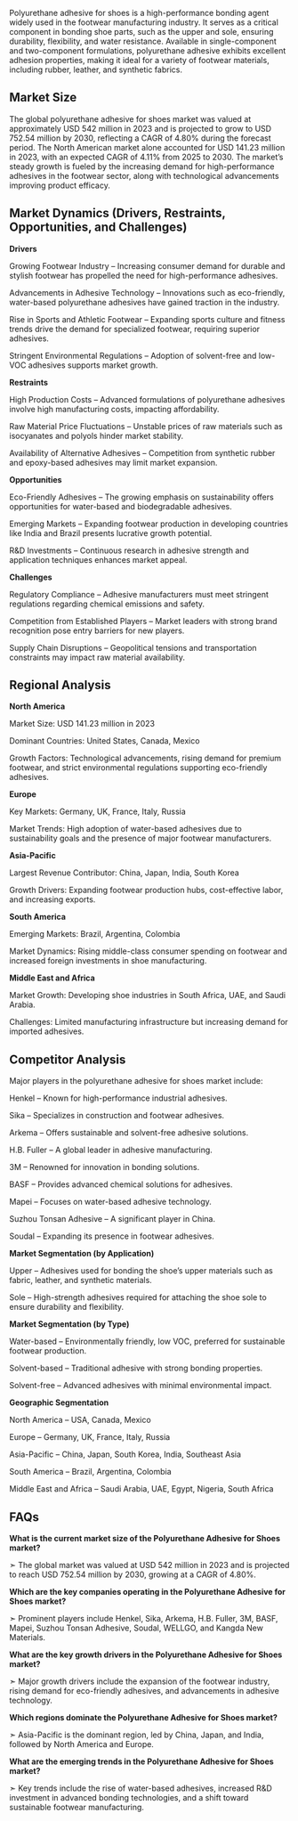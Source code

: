 Polyurethane adhesive for shoes is a high-performance bonding agent widely used in the footwear manufacturing industry. It serves as a critical component in bonding shoe parts, such as the upper and sole, ensuring durability, flexibility, and water resistance. Available in single-component and two-component formulations, polyurethane adhesive exhibits excellent adhesion properties, making it ideal for a variety of footwear materials, including rubber, leather, and synthetic fabrics.

## Market Size

The global polyurethane adhesive for shoes market was valued at approximately USD 542 million in 2023 and is projected to grow to USD 752.54 million by 2030, reflecting a CAGR of 4.80% during the forecast period. The North American market alone accounted for USD 141.23 million in 2023, with an expected CAGR of 4.11% from 2025 to 2030. The market’s steady growth is fueled by the increasing demand for high-performance adhesives in the footwear sector, along with technological advancements improving product efficacy.

## Market Dynamics (Drivers, Restraints, Opportunities, and Challenges)

**Drivers**

Growing Footwear Industry – Increasing consumer demand for durable and stylish footwear has propelled the need for high-performance adhesives.

Advancements in Adhesive Technology – Innovations such as eco-friendly, water-based polyurethane adhesives have gained traction in the industry.

Rise in Sports and Athletic Footwear – Expanding sports culture and fitness trends drive the demand for specialized footwear, requiring superior adhesives.

Stringent Environmental Regulations – Adoption of solvent-free and low-VOC adhesives supports market growth.

**Restraints**

High Production Costs – Advanced formulations of polyurethane adhesives involve high manufacturing costs, impacting affordability.

Raw Material Price Fluctuations – Unstable prices of raw materials such as isocyanates and polyols hinder market stability.

Availability of Alternative Adhesives – Competition from synthetic rubber and epoxy-based adhesives may limit market expansion.

**Opportunities**

Eco-Friendly Adhesives – The growing emphasis on sustainability offers opportunities for water-based and biodegradable adhesives.

Emerging Markets – Expanding footwear production in developing countries like India and Brazil presents lucrative growth potential.

R&D Investments – Continuous research in adhesive strength and application techniques enhances market appeal.

**Challenges**

Regulatory Compliance – Adhesive manufacturers must meet stringent regulations regarding chemical emissions and safety.

Competition from Established Players – Market leaders with strong brand recognition pose entry barriers for new players.

Supply Chain Disruptions – Geopolitical tensions and transportation constraints may impact raw material availability.

## Regional Analysis

**North America**

Market Size: USD 141.23 million in 2023

Dominant Countries: United States, Canada, Mexico

Growth Factors: Technological advancements, rising demand for premium footwear, and strict environmental regulations supporting eco-friendly adhesives.

**Europe**

Key Markets: Germany, UK, France, Italy, Russia

Market Trends: High adoption of water-based adhesives due to sustainability goals and the presence of major footwear manufacturers.

**Asia-Pacific**

Largest Revenue Contributor: China, Japan, India, South Korea

Growth Drivers: Expanding footwear production hubs, cost-effective labor, and increasing exports.

**South America**

Emerging Markets: Brazil, Argentina, Colombia

Market Dynamics: Rising middle-class consumer spending on footwear and increased foreign investments in shoe manufacturing.

**Middle East and Africa**

Market Growth: Developing shoe industries in South Africa, UAE, and Saudi Arabia.

Challenges: Limited manufacturing infrastructure but increasing demand for imported adhesives.

## Competitor Analysis

Major players in the polyurethane adhesive for shoes market include:

Henkel – Known for high-performance industrial adhesives.

Sika – Specializes in construction and footwear adhesives.

Arkema – Offers sustainable and solvent-free adhesive solutions.

H.B. Fuller – A global leader in adhesive manufacturing.

3M – Renowned for innovation in bonding solutions.

BASF – Provides advanced chemical solutions for adhesives.

Mapei – Focuses on water-based adhesive technology.

Suzhou Tonsan Adhesive – A significant player in China.

Soudal – Expanding its presence in footwear adhesives.

**Market Segmentation (by Application)**

Upper – Adhesives used for bonding the shoe’s upper materials such as fabric, leather, and synthetic materials.

Sole – High-strength adhesives required for attaching the shoe sole to ensure durability and flexibility.

**Market Segmentation (by Type)**

Water-based – Environmentally friendly, low VOC, preferred for sustainable footwear production.

Solvent-based – Traditional adhesive with strong bonding properties.

Solvent-free – Advanced adhesives with minimal environmental impact.

**Geographic Segmentation**

North America – USA, Canada, Mexico

Europe – Germany, UK, France, Italy, Russia

Asia-Pacific – China, Japan, South Korea, India, Southeast Asia

South America – Brazil, Argentina, Colombia

Middle East and Africa – Saudi Arabia, UAE, Egypt, Nigeria, South Africa

## FAQs

**What is the current market size of the Polyurethane Adhesive for Shoes market?**

➣ The global market was valued at USD 542 million in 2023 and is projected to reach USD 752.54 million by 2030, growing at a CAGR of 4.80%.

**Which are the key companies operating in the Polyurethane Adhesive for Shoes market?**

➣ Prominent players include Henkel, Sika, Arkema, H.B. Fuller, 3M, BASF, Mapei, Suzhou Tonsan Adhesive, Soudal, WELLGO, and Kangda New Materials.

**What are the key growth drivers in the Polyurethane Adhesive for Shoes market?**

➣ Major growth drivers include the expansion of the footwear industry, rising demand for eco-friendly adhesives, and advancements in adhesive technology.

**Which regions dominate the Polyurethane Adhesive for Shoes market?**

➣ Asia-Pacific is the dominant region, led by China, Japan, and India, followed by North America and Europe.

**What are the emerging trends in the Polyurethane Adhesive for Shoes market?**

➣ Key trends include the rise of water-based adhesives, increased R&D investment in advanced bonding technologies, and a shift toward sustainable footwear manufacturing.
